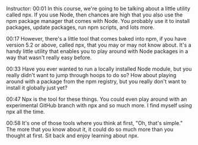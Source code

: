 Instructor: 00:01 In this course, we're going to be talking about a little utility called npx. If you use Node, then chances are high that you also use the npm package manager that comes with Node. You probably use it to install packages, update packages, run npm scripts, and lots more.

00:17 However, there's a little tool that comes baked into npm, if you have version 5.2 or above, called npx, that you may or may not know about. It's a handy little utility that enables you to play around with Node packages in a way that wasn't really easy before.

00:33 Have you ever wanted to run a locally installed Node module, but you really didn't want to jump through hoops to do so? How about playing around with a package from the npm registry, but you really don't want to install it globally just yet?

00:47 Npx is the tool for these things. You could even play around with an experimental GitHub branch with npx and so much more. I find myself using npx all the time.

00:58 It's one of those tools where you think at first, "Oh, that's simple." The more that you know about it, it could do so much more than you thought at first. Sit back and enjoy learning about npx.